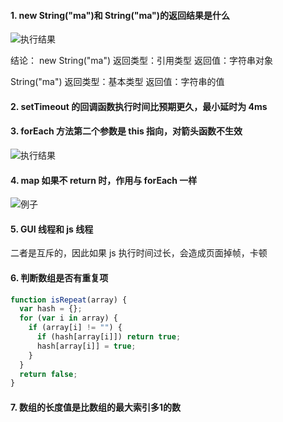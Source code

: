 #### 1. new String("ma")和 String("ma")的返回结果是什么

![执行结果](http://pic.yupoo.com/mazhenghjj/97759735/5646dfb9.png)

结论：
new String("ma") 返回类型：引用类型 返回值：字符串对象

String("ma") 返回类型：基本类型 返回值：字符串的值

#### 2. setTimeout 的回调函数执行时间比预期更久，最小延时为 4ms

#### 3. forEach 方法第二个参数是 this 指向，对箭头函数不生效

![执行结果](http://pic.yupoo.com/mazhenghjj/acf5c411/f805d9a0.png)

#### 4. map 如果不 return 时，作用与 forEach 一样

![例子](http://pic.yupoo.com/mazhenghjj/43d11aea/06b18ad8.png)

#### 5. GUI 线程和 js 线程

二者是互斥的，因此如果 js 执行时间过长，会造成页面掉帧，卡顿

#### 6. 判断数组是否有重复项

```javascript
function isRepeat(array) {
  var hash = {};
  for (var i in array) {
    if (array[i] != "") {
      if (hash[array[i]]) return true;
      hash[array[i]] = true;
    }
  }
  return false;
}
```

#### 7. 数组的长度值是比数组的最大索引多1的数